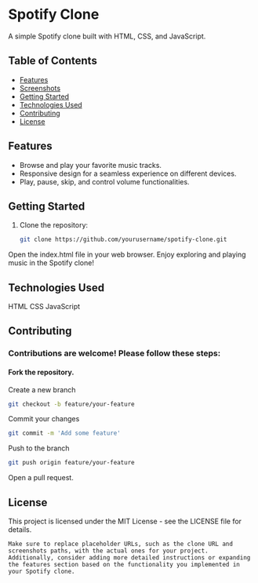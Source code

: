 # Spotify Clone

A simple Spotify clone built with HTML, CSS, and JavaScript.

## Table of Contents
- [Features](#features)
- [Screenshots](#screenshots)
- [Getting Started](#getting-started)
- [Technologies Used](#technologies-used)
- [Contributing](#contributing)
- [License](#license)

## Features

- Browse and play your favorite music tracks.
- Responsive design for a seamless experience on different devices.
- Play, pause, skip, and control volume functionalities.

## Getting Started

1. Clone the repository:

   ```bash
   git clone https://github.com/yourusername/spotify-clone.git
   ```
   
Open the index.html file in your web browser.
Enjoy exploring and playing music in the Spotify clone!

## Technologies Used
HTML
CSS
JavaScript

## Contributing
### Contributions are welcome! Please follow these steps:

#### Fork the repository.
Create a new branch
```bash
git checkout -b feature/your-feature
```

Commit your changes 
```bash
git commit -m 'Add some feature'
```

Push to the branch 
```bash
git push origin feature/your-feature
```

Open a pull request.

## License
This project is licensed under the MIT License - see the LICENSE file for details.

```vbnet
Make sure to replace placeholder URLs, such as the clone URL and screenshots paths, with the actual ones for your project. Additionally, consider adding more detailed instructions or expanding the features section based on the functionality you implemented in your Spotify clone.
```
